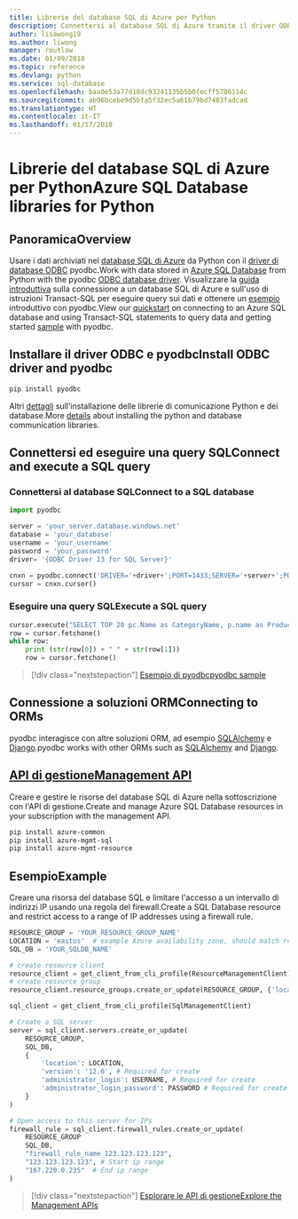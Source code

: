 ```yaml
---
title: Librerie del database SQL di Azure per Python
description: Connettersi al database SQL di Azure tramite il driver ODBC e pyodbc oppure gestire le istanze di SQL di Azure con l'API di gestione.
author: lisawong19
ms.author: liwong
manager: routlaw
ms.date: 01/09/2018
ms.topic: reference
ms.devlang: python
ms.service: sql-database
ms.openlocfilehash: baa0e53a77d18dc93241135b5b0fecff5786114c
ms.sourcegitcommit: ab96bcebe9d5bfa5f32ec5a61b79bd7483fadcad
ms.translationtype: HT
ms.contentlocale: it-IT
ms.lasthandoff: 01/17/2018
---
```

# <a name="azure-sql-database-libraries-for-python"></a><span data-ttu-id="cfae3-103">Librerie del database SQL di Azure per Python</span><span class="sxs-lookup"><span data-stu-id="cfae3-103">Azure SQL Database libraries for Python</span></span>

## <a name="overview"></a><span data-ttu-id="cfae3-104">Panoramica</span><span class="sxs-lookup"><span data-stu-id="cfae3-104">Overview</span></span>

<span data-ttu-id="cfae3-105">Usare i dati archiviati nel [database SQL di Azure](/azure/sql-database/sql-database-technical-overview) da Python con il [driver di database ODBC](https://github.com/mkleehammer/pyodbc/wiki/Drivers-and-Driver-Managers) pyodbc.</span><span class="sxs-lookup"><span data-stu-id="cfae3-105">Work with data stored in [Azure SQL Database](/azure/sql-database/sql-database-technical-overview) from Python with the pyodbc [ODBC database driver](https://github.com/mkleehammer/pyodbc/wiki/Drivers-and-Driver-Managers).</span></span> <span data-ttu-id="cfae3-106">Visualizzare la [guida introduttiva](https://docs.microsoft.com/azure/sql-database/sql-database-connect-query-python) sulla connessione a un database SQL di Azure e sull'uso di istruzioni Transact-SQL per eseguire query sui dati e ottenere un [esempio](https://github.com/mkleehammer/pyodbc/wiki/Getting-started) introduttivo con pyodbc.</span><span class="sxs-lookup"><span data-stu-id="cfae3-106">View our [quickstart](https://docs.microsoft.com/azure/sql-database/sql-database-connect-query-python) on connecting to an Azure SQL database and using Transact-SQL statements to query data and getting started [sample](https://github.com/mkleehammer/pyodbc/wiki/Getting-started) with pyodbc.</span></span>

## <a name="install-odbc-driver-and-pyodbc"></a><span data-ttu-id="cfae3-107">Installare il driver ODBC e pyodbc</span><span class="sxs-lookup"><span data-stu-id="cfae3-107">Install ODBC driver and pyodbc</span></span>

```bash
pip install pyodbc
```
<span data-ttu-id="cfae3-108">Altri [dettagli](https://docs.microsoft.com/azure/sql-database/sql-database-connect-query-python#install-the-python-and-database-communication-libraries) sull'installazione delle librerie di comunicazione Python e dei database.</span><span class="sxs-lookup"><span data-stu-id="cfae3-108">More [details](https://docs.microsoft.com/azure/sql-database/sql-database-connect-query-python#install-the-python-and-database-communication-libraries) about installing the python and database communication libraries.</span></span>

## <a name="connect-and-execute-a-sql-query"></a><span data-ttu-id="cfae3-109">Connettersi ed eseguire una query SQL</span><span class="sxs-lookup"><span data-stu-id="cfae3-109">Connect and execute a SQL query</span></span>

### <a name="connect-to-a-sql-database"></a><span data-ttu-id="cfae3-110">Connettersi al database SQL</span><span class="sxs-lookup"><span data-stu-id="cfae3-110">Connect to a SQL database</span></span>

```python
import pyodbc

server = 'your_server.database.windows.net'
database = 'your_database'
username = 'your_username'
password = 'your_password'
driver= '{ODBC Driver 13 for SQL Server}'

cnxn = pyodbc.connect('DRIVER='+driver+';PORT=1433;SERVER='+server+';PORT=1443;DATABASE='+database+';UID='+username+';PWD='+ password)
cursor = cnxn.cursor()
```

### <a name="execute-a-sql-query"></a><span data-ttu-id="cfae3-111">Eseguire una query SQL</span><span class="sxs-lookup"><span data-stu-id="cfae3-111">Execute a SQL query</span></span>

```python
cursor.execute("SELECT TOP 20 pc.Name as CategoryName, p.name as ProductName FROM [SalesLT].[ProductCategory] pc JOIN [SalesLT].[Product] p ON pc.productcategoryid = p.productcategoryid")
row = cursor.fetchone()
while row:
    print (str(row[0]) + " " + str(row[1]))
    row = cursor.fetchone()
```

> [!div class="nextstepaction"]
> [<span data-ttu-id="cfae3-112">Esempio di pyodbc</span><span class="sxs-lookup"><span data-stu-id="cfae3-112">pyodbc sample</span></span>](https://github.com/mkleehammer/pyodbc/wiki/Getting-started)

## <a name="connecting-to-orms"></a><span data-ttu-id="cfae3-113">Connessione a soluzioni ORM</span><span class="sxs-lookup"><span data-stu-id="cfae3-113">Connecting to ORMs</span></span>

<span data-ttu-id="cfae3-114">pyodbc interagisce con altre soluzioni ORM, ad esempio [SQLAlchemy](http://docs.sqlalchemy.org/en/latest/dialects/mssql.html?highlight=pyodbc#module-sqlalchemy.dialects.mssql.pyodbc) e [Django](https://github.com/lionheart/django-pyodbc/).</span><span class="sxs-lookup"><span data-stu-id="cfae3-114">pyodbc works with other ORMs such as [SQLAlchemy](http://docs.sqlalchemy.org/en/latest/dialects/mssql.html?highlight=pyodbc#module-sqlalchemy.dialects.mssql.pyodbc) and [Django](https://github.com/lionheart/django-pyodbc/).</span></span> 

## <a name="management-apipythonapioverviewazuresqlmanagementlibrary"></a>[<span data-ttu-id="cfae3-115">API di gestione</span><span class="sxs-lookup"><span data-stu-id="cfae3-115">Management API</span></span>](/python/api/overview/azure/sql/managementlibrary)

<span data-ttu-id="cfae3-116">Creare e gestire le risorse del database SQL di Azure nella sottoscrizione con l'API di gestione.</span><span class="sxs-lookup"><span data-stu-id="cfae3-116">Create and manage Azure SQL Database resources in your subscription with the management API.</span></span> 

```bash
pip install azure-common
pip install azure-mgmt-sql
pip install azure-mgmt-resource
```

## <a name="example"></a><span data-ttu-id="cfae3-117">Esempio</span><span class="sxs-lookup"><span data-stu-id="cfae3-117">Example</span></span>

<span data-ttu-id="cfae3-118">Creare una risorsa del database SQL e limitare l'accesso a un intervallo di indirizzi IP usando una regola del firewall.</span><span class="sxs-lookup"><span data-stu-id="cfae3-118">Create a SQL Database resource and restrict access to a range of IP addresses using a firewall rule.</span></span>

```python
RESOURCE_GROUP = 'YOUR_RESOURCE_GROUP_NAME'
LOCATION = 'eastus'  # example Azure availability zone, should match resource group
SQL_DB = 'YOUR_SQLDB_NAME'

# create resource client
resource_client = get_client_from_cli_profile(ResourceManagementClient)
# create resource group
resource_client.resource_groups.create_or_update(RESOURCE_GROUP, {'location': LOCATION})

sql_client = get_client_from_cli_profile(SqlManagementClient)

# Create a SQL server
server = sql_client.servers.create_or_update(
    RESOURCE_GROUP,
    SQL_DB,
    {
        'location': LOCATION,
        'version': '12.0', # Required for create
        'administrator_login': USERNAME, # Required for create
        'administrator_login_password': PASSWORD # Required for create
    }
)

# Open access to this server for IPs
firewall_rule = sql_client.firewall_rules.create_or_update(
    RESOURCE_GROUP
    SQL_DB,
    "firewall_rule_name_123.123.123.123",
    "123.123.123.123", # Start ip range
    "167.220.0.235"  # End ip range
)
```
> [!div class="nextstepaction"]
> [<span data-ttu-id="cfae3-119">Esplorare le API di gestione</span><span class="sxs-lookup"><span data-stu-id="cfae3-119">Explore the Management APIs</span></span>](/python/api/overview/azure/sql/managementlibrary)

